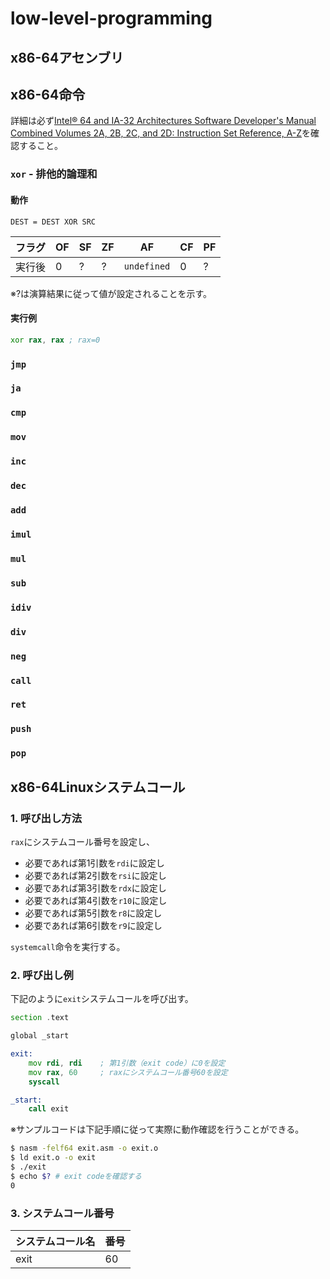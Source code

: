 # low-level-programming

## x86-64アセンブリ

## x86-64命令
詳細は必ず[Intel® 64 and IA-32 Architectures Software Developer's Manual Combined Volumes 2A, 2B, 2C, and 2D: Instruction Set Reference, A-Z](https://software.intel.com/content/www/us/en/develop/download/intel-64-and-ia-32-architectures-sdm-combined-volumes-2a-2b-2c-and-2d-instruction-set-reference-a-z.html)を確認すること。

### `xor` - 排他的論理和
#### 動作
  ```
  DEST = DEST XOR SRC
  ```
  |フラグ|OF|SF|ZF|AF|CF|PF|
  |---|---|---|---|---|---|---|
  |実行後|0|?|?|`undefined`|0|?|
  
  ※?は演算結果に従って値が設定されることを示す。

#### 実行例
  ```asm
  xor rax, rax ; rax=0
  ```

### `jmp`
### `ja`
### `cmp`
### `mov`
### `inc`
### `dec`
### `add`
### `imul`
### `mul`
### `sub`
### `idiv`
### `div`
### `neg`
### `call`
### `ret`
### `push`
### `pop`

## x86-64Linuxシステムコール
### 1. 呼び出し方法
`rax`にシステムコール番号を設定し、
* 必要であれば第1引数を`rdi`に設定し
* 必要であれば第2引数を`rsi`に設定し
* 必要であれば第3引数を`rdx`に設定し
* 必要であれば第4引数を`r10`に設定し
* 必要であれば第5引数を`r8`に設定し
* 必要であれば第6引数を`r9`に設定し  

`systemcall`命令を実行する。

### 2. 呼び出し例

下記のように`exit`システムコールを呼び出す。

```asm
section .text

global _start

exit:
    mov rdi, rdi    ; 第1引数（exit code）に0を設定
    mov rax, 60     ; raxにシステムコール番号60を設定
    syscall

_start:
    call exit
```

※サンプルコードは下記手順に従って実際に動作確認を行うことができる。
  ```bash
  $ nasm -felf64 exit.asm -o exit.o
  $ ld exit.o -o exit
  $ ./exit
  $ echo $? # exit codeを確認する
  0
  ```

### 3. システムコール番号
|システムコール名|番号|
|---|---|
|exit|60|
